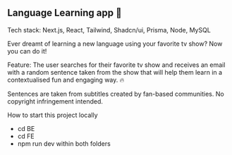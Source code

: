 ## Language Learning app 🚀

Tech stack: Next.js, React, Tailwind, Shadcn/ui, Prisma, Node, MySQL

Ever dreamt of learning a new language using your favorite tv show? Now you can do it!

Feature: The user searches for their favorite tv show and receives an email with a random sentence taken from the show that will help them learn in a contextualised fun and engaging way. 🔥

Sentences are taken from subtitles created by fan-based communities. No copyright infringement intended.

How to start this project locally

- cd BE
- cd FE
- npm run dev within both folders
